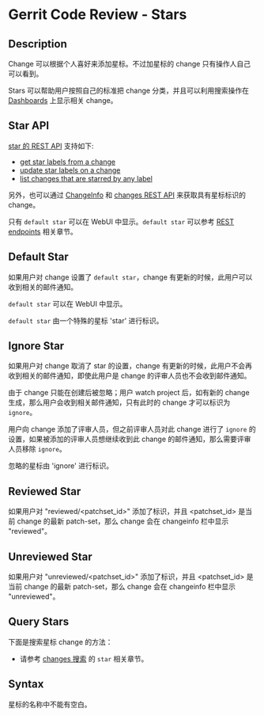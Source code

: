 # Gerrit Code Review - Stars

## Description

Change 可以根据个人喜好来添加星标。不过加星标的 change 只有操作人自己可以看到。

Stars 可以帮助用户按照自己的标准把 change 分类，并且可以利用搜索操作在 [Dashboards](user-dashboards.md) 上显示相关 change。

## Star API

[star 的 REST API](rest-api-accounts) 支持如下:

* [get star labels from a change](rest-api-accounts.md)
* [update star labels on a change](rest-api-accounts.md)
* [list changes that are starred by any label](rest-api-accounts.md)

另外，也可以通过 [ChangeInfo](rest-api-changes.md) 和 [changes REST API](rest-api-changes.md) 来获取具有星标标识的 change。

只有 `default star` 可以在 WebUI 中显示。`default star` 可以参考 [REST endpoints](rest-api-accounts.md) 相关章节。

## Default Star

如果用户对 change 设置了 `default star`，change 有更新的时候，此用户可以收到相关的邮件通知。

`default star` 可以在 WebUI 中显示。

`default star` 由一个特殊的星标 'star' 进行标识。

## Ignore Star

如果用户对 change 取消了 star 的设置，change 有更新的时候，此用户不会再收到相关的邮件通知，即使此用户是 change 的评审人员也不会收到邮件通知。

由于 change 只能在创建后被忽略；用户 watch project 后，如有新的 change 生成，那么用户会收到相关邮件通知，只有此时的 change 才可以标识为 `ignore`。

用户向 change 添加了评审人员，但之前评审人员对此 change 进行了 `ignore` 的设置，如果被添加的评审人员想继续收到此 change 的邮件通知，那么需要评审人员移除 `ignore`。

忽略的星标由 'ignore' 进行标识。

## Reviewed Star

如果用户对 "reviewed/<patchset_id>" 添加了标识，并且 <patchset_id> 是当前 change 的最新 patch-set，那么 change 会在 changeinfo 栏中显示 "reviewed"。

## Unreviewed Star

如果用户对 "unreviewed/<patchset_id>" 添加了标识，并且 <patchset_id> 是当前 change 的最新 patch-set，那么 change 会在 changeinfo 栏中显示 "unreviewed"。

## Query Stars

下面是搜索星标 change 的方法：

* 请参考 [changes 搜索](user-search.md) 的 `star` 相关章节。

## Syntax

星标的名称中不能有空白。

